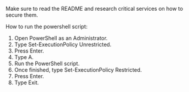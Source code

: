 Make sure to read the README and research critical services on how to secure them.

How to run the powershell script:
1. Open PowerShell as an Administrator.
2. Type Set-ExecutionPolicy Unrestricted.
3. Press Enter.
4. Type A.
5. Run the PowerShell script.
6. Once finished, type Set-ExecutionPolicy Restricted.
7. Press Enter.
8. Type Exit.
